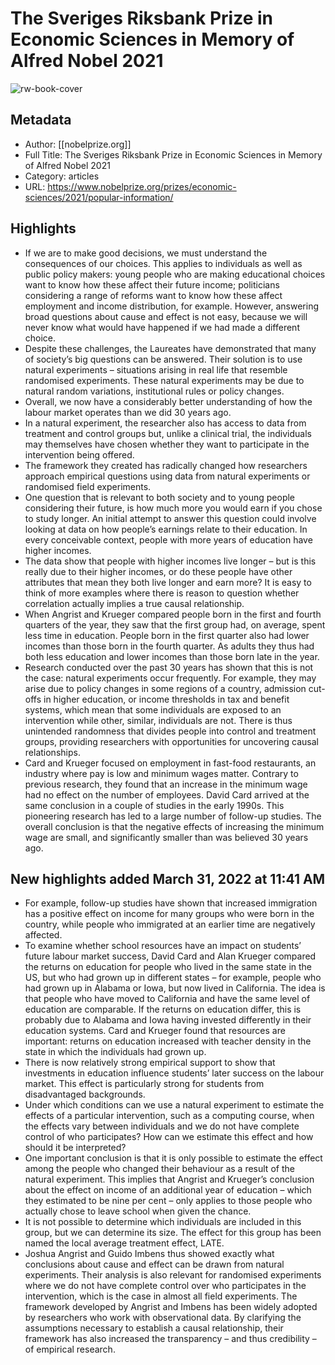 # The Sveriges Riksbank Prize in Economic Sciences in Memory of Alfred Nobel 2021

![rw-book-cover](https://readwise-assets.s3.amazonaws.com/static/images/article4.6bc1851654a0.png)

## Metadata
- Author: [[nobelprize.org]]
- Full Title: The Sveriges Riksbank Prize in Economic Sciences in Memory of Alfred Nobel 2021
- Category: articles
- URL: https://www.nobelprize.org/prizes/economic-sciences/2021/popular-information/

## Highlights
- If we are to make good decisions, we must understand the consequences of our choices. This applies to individuals as well as public policy makers: young people who are making educational choices want to know how these affect their future income; politicians considering a range of reforms want to know how these affect employment and income distribution, for example. However, answering broad questions about cause and effect is not easy, because we will never know what would have happened if we had made a different choice.
- Despite these challenges, the Laureates have demonstrated that many of society’s big questions can be answered. Their solution is to use natural experiments – situations arising in real life that resemble randomised experiments. These natural experiments may be due to natural random variations, institutional rules or policy changes.
- Overall, we now have a considerably better understanding of how the labour market operates than we did 30 years ago.
- In a natural experiment, the researcher also has access to data from treatment and control groups but, unlike a clinical trial, the individuals may themselves have chosen whether they want to participate in the intervention being offered.
- The framework they created has radically changed how researchers approach empirical questions using data from natural experiments or randomised field experiments.
- One question that is relevant to both society and to young people considering their future, is how much more you would earn if you chose to study longer. An initial attempt to answer this question could involve looking at data on how people’s earnings relate to their education. In every conceivable context, people with more years of education have higher incomes.
- The data show that people with higher incomes live longer – but is this really due to their higher incomes, or do these people have other attributes that mean they both live longer and earn more? It is easy to think of more examples where there is reason to question whether correlation actually implies a true causal relationship.
- When Angrist and Krueger compared people born in the first and fourth quarters of the year, they saw that the first group had, on average, spent less time in education. People born in the first quarter also had lower incomes than those born in the fourth quarter. As adults they thus had both less education and lower incomes than those born late in the year.
- Research conducted over the past 30 years has shown that this is not the case: natural experiments occur frequently. For example, they may arise due to policy changes in some regions of a country, admission cut-offs in higher education, or income thresholds in tax and benefit systems, which mean that some individuals are exposed to an intervention while other, similar, individuals are not. There is thus unintended randomness that divides people into control and treatment groups, providing researchers with opportunities for uncovering causal relationships.
- Card and Krueger focused on employment in fast-food restaurants, an industry where pay is low and minimum wages matter. Contrary to previous research, they found that an increase in the minimum wage had no effect on the number of employees. David Card arrived at the same conclusion in a couple of studies in the early 1990s. This pioneering research has led to a large number of follow-up studies. The overall conclusion is that the negative effects of increasing the minimum wage are small, and significantly smaller than was believed 30 years ago.
## New highlights added March 31, 2022 at 11:41 AM
- For example, follow-up studies have shown that increased immigration has a positive effect on income for many groups who were born in the country, while people who immigrated at an earlier time are negatively affected.
- To examine whether school resources have an impact on students’ future labour market success, David Card and Alan Krueger compared the returns on education for people who lived in the same state in the US, but who had grown up in different states – for example, people who had grown up in Alabama or Iowa, but now lived in California. The idea is that people who have moved to California and have the same level of education are comparable. If the returns on education differ, this is probably due to Alabama and Iowa having invested differently in their education systems. Card and Krueger found that resources are important: returns on education increased with teacher density in the state in which the individuals had grown up.
- There is now relatively strong empirical support to show that investments in education influence students’ later success on the labour market. This effect is particularly strong for students from disadvantaged backgrounds.
- Under which conditions can we use a natural experiment to estimate the effects of a particular intervention, such as a computing course, when the effects vary between individuals and we do not have complete control of who participates? How can we estimate this effect and how should it be interpreted?
- One important conclusion is that it is only possible to estimate the effect among the people who changed their behaviour as a result of the natural experiment. This implies that Angrist and Krueger’s conclusion about the effect on income of an additional year of education – which they estimated to be nine per cent – only applies to those people who actually chose to leave school when given the chance.
- It is not possible to determine which individuals are included in this group, but we can determine its size. The effect for this group has been named the local average treatment effect, LATE.
- Joshua Angrist and Guido Imbens thus showed exactly what conclusions about cause and effect can be drawn from natural experiments. Their analysis is also relevant for randomised experiments where we do not have complete control over who participates in the intervention, which is the case in almost all field experiments. The framework developed by Angrist and Imbens has been widely adopted by researchers who work with observational data. By clarifying the assumptions necessary to establish a causal relationship, their framework has also increased the transparency – and thus credibility – of empirical research.
